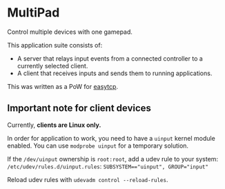 # MultiPad

Control multiple devices with one gamepad.

This application suite consists of:

- A server that relays input events from a connected controller to a currently selected client.
- A client that receives inputs and sends them to running applications.

This was written as a PoW for [easytcp](https://github.com/mrtnvgr/easytcp).

## Important note for client devices

Currently, **clients are Linux only.**

In order for application to work, you need to have a `uinput` kernel module enabled.
You can use `modprobe uinput` for a temporary solution.

If the `/dev/uinput` ownership is `root:root`, add a udev rule to your system:
`/etc/udev/rules.d/uinput.rules`: `SUBSYSTEM=="uinput", GROUP="input"`

Reload udev rules with `udevadm control --reload-rules`.

